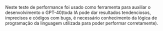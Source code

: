 Neste teste de performance foi usado como ferramenta para auxiliar o desenvolvimento o GPT-40(toda IA pode dar resultados tendenciosos, imprecisos e códigos com bugs, é necessário conhecimento da lógica de programação da linguagem utilizada para poder performar corretamente).